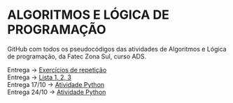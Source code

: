 # ALGORITMOS E LÓGICA DE PROGRAMAÇÃO

GitHub com todos os pseudocódigos das atividades de Algoritmos e Lógica de programação, da Fatec Zona Sul, curso ADS.

Entrega -> [Exercícios de repetição](Repetição)  
Entrega -> [Lista 1, 2, 3](Manzano)  
Entrega 17/10 -> [Atividade Python](<exercicios de python/Atividade_entrega_17_10.ipynb>)  
Entrega 24/10 -> [Atividade Python](<exercicios de python/Atividades_entrega_24_10.ipynb>)